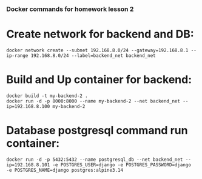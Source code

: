 ### Docker commands for homework lesson 2

# Create network for backend and DB:
`docker network create --subnet 192.168.8.0/24 --gateway=192.168.8.1 --ip-range 192.168.8.0/24 --label=backend_net backend_net`

# Build and Up container for backend:
```
docker build -t my-backend-2 .
docker run -d -p 8000:8000 --name my-backend-2 --net backend_net --ip=192.168.8.100 my-backend-2
```

# Database postgresql command run container:
`docker run -d -p 5432:5432 --name postgresql_db --net backend_net --ip=192.168.8.101 -e POSTGRES_USER=django -e POSTGRES_PASSWORD=django  -e POSTGRES_NAME=django postgres:alpine3.14`
